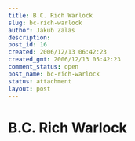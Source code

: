 ```yaml
---
title: B.C. Rich Warlock
slug: bc-rich-warlock
author: Jakub Zalas
description: 
post_id: 16
created: 2006/12/13 06:42:23
created_gmt: 2006/12/13 05:42:23
comment_status: open
post_name: bc-rich-warlock
status: attachment
layout: post
---
```


# B.C. Rich Warlock

